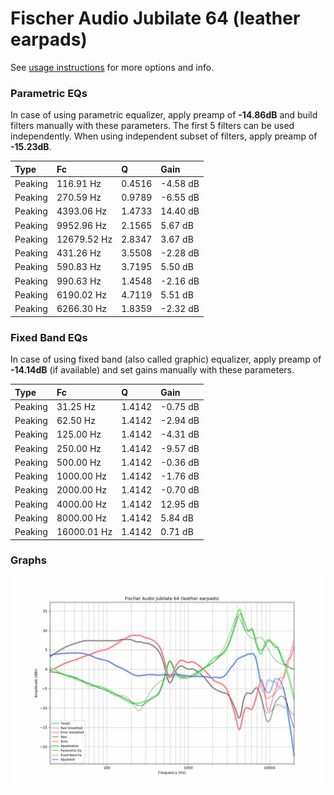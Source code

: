 # Fischer Audio Jubilate 64 (leather earpads)
See [usage instructions](https://github.com/jaakkopasanen/AutoEq#usage) for more options and info.

### Parametric EQs
In case of using parametric equalizer, apply preamp of **-14.86dB** and build filters manually
with these parameters. The first 5 filters can be used independently.
When using independent subset of filters, apply preamp of **-15.23dB**.

| Type    | Fc          |      Q | Gain     |
|:--------|:------------|:-------|:---------|
| Peaking | 116.91 Hz   | 0.4516 | -4.58 dB |
| Peaking | 270.59 Hz   | 0.9789 | -6.55 dB |
| Peaking | 4393.06 Hz  | 1.4733 | 14.40 dB |
| Peaking | 9952.96 Hz  | 2.1565 | 5.67 dB  |
| Peaking | 12679.52 Hz | 2.8347 | 3.67 dB  |
| Peaking | 431.26 Hz   | 3.5508 | -2.28 dB |
| Peaking | 590.83 Hz   | 3.7195 | 5.50 dB  |
| Peaking | 990.63 Hz   | 1.4548 | -2.16 dB |
| Peaking | 6190.02 Hz  | 4.7119 | 5.51 dB  |
| Peaking | 6266.30 Hz  | 1.8359 | -2.32 dB |

### Fixed Band EQs
In case of using fixed band (also called graphic) equalizer, apply preamp of **-14.14dB**
(if available) and set gains manually with these parameters.

| Type    | Fc          |      Q | Gain     |
|:--------|:------------|:-------|:---------|
| Peaking | 31.25 Hz    | 1.4142 | -0.75 dB |
| Peaking | 62.50 Hz    | 1.4142 | -2.94 dB |
| Peaking | 125.00 Hz   | 1.4142 | -4.31 dB |
| Peaking | 250.00 Hz   | 1.4142 | -9.57 dB |
| Peaking | 500.00 Hz   | 1.4142 | -0.36 dB |
| Peaking | 1000.00 Hz  | 1.4142 | -1.76 dB |
| Peaking | 2000.00 Hz  | 1.4142 | -0.70 dB |
| Peaking | 4000.00 Hz  | 1.4142 | 12.95 dB |
| Peaking | 8000.00 Hz  | 1.4142 | 5.84 dB  |
| Peaking | 16000.01 Hz | 1.4142 | 0.71 dB  |

### Graphs
![](./Fischer%20Audio%20Jubilate%2064%20(leather%20earpads).png)